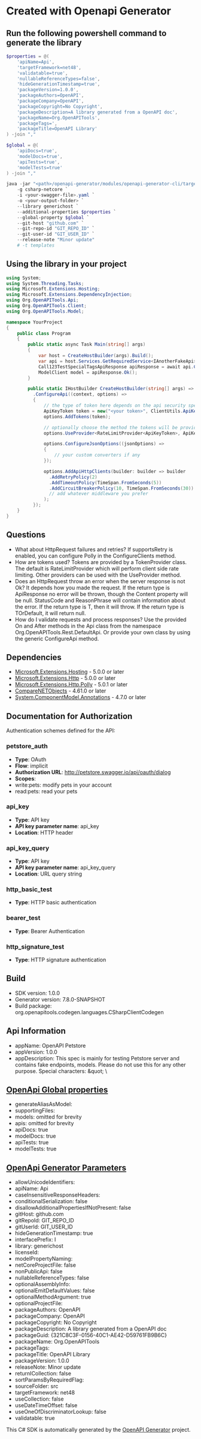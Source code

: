 # Created with Openapi Generator

<a id="cli"></a>
## Run the following powershell command to generate the library

```ps1
$properties = @(
    'apiName=Api',
    'targetFramework=net48',
    'validatable=true',
    'nullableReferenceTypes=false',
    'hideGenerationTimestamp=true',
    'packageVersion=1.0.0',
    'packageAuthors=OpenAPI',
    'packageCompany=OpenAPI',
    'packageCopyright=No Copyright',
    'packageDescription=A library generated from a OpenAPI doc',
    'packageName=Org.OpenAPITools',
    'packageTags=',
    'packageTitle=OpenAPI Library'
) -join ","

$global = @(
    'apiDocs=true',
    'modelDocs=true',
    'apiTests=true',
    'modelTests=true'
) -join ","

java -jar "<path>/openapi-generator/modules/openapi-generator-cli/target/openapi-generator-cli.jar" generate `
    -g csharp-netcore `
    -i <your-swagger-file>.yaml `
    -o <your-output-folder> `
    --library generichost `
    --additional-properties $properties `
    --global-property $global `
    --git-host "github.com" `
    --git-repo-id "GIT_REPO_ID" `
    --git-user-id "GIT_USER_ID" `
    --release-note "Minor update"
    # -t templates
```

<a id="usage"></a>
## Using the library in your project

```cs
using System;
using System.Threading.Tasks;
using Microsoft.Extensions.Hosting;
using Microsoft.Extensions.DependencyInjection;
using Org.OpenAPITools.Api;
using Org.OpenAPITools.Client;
using Org.OpenAPITools.Model;

namespace YourProject
{
    public class Program
    {
        public static async Task Main(string[] args)
        {
            var host = CreateHostBuilder(args).Build();
            var api = host.Services.GetRequiredService<IAnotherFakeApi>();
            Call123TestSpecialTagsApiResponse apiResponse = await api.Call123TestSpecialTagsAsync("todo");
            ModelClient model = apiResponse.Ok();
        }

        public static IHostBuilder CreateHostBuilder(string[] args) => Host.CreateDefaultBuilder(args)
          .ConfigureApi((context, options) =>
          {
              // the type of token here depends on the api security specifications
              ApiKeyToken token = new("<your token>", ClientUtils.ApiKeyHeader.Authorization);
              options.AddTokens(token);

              // optionally choose the method the tokens will be provided with, default is RateLimitProvider
              options.UseProvider<RateLimitProvider<ApiKeyToken>, ApiKeyToken>();

              options.ConfigureJsonOptions((jsonOptions) =>
              {
                  // your custom converters if any
              });

              options.AddApiHttpClients(builder: builder => builder
                .AddRetryPolicy(2)
                .AddTimeoutPolicy(TimeSpan.FromSeconds(5))
                .AddCircuitBreakerPolicy(10, TimeSpan.FromSeconds(30))
                // add whatever middleware you prefer
              );
          });
    }
}
```
<a id="questions"></a>
## Questions

- What about HttpRequest failures and retries?
  If supportsRetry is enabled, you can configure Polly in the ConfigureClients method.
- How are tokens used?
  Tokens are provided by a TokenProvider class. The default is RateLimitProvider which will perform client side rate limiting.
  Other providers can be used with the UseProvider method.
- Does an HttpRequest throw an error when the server response is not Ok?
  It depends how you made the request. If the return type is ApiResponse<T> no error will be thrown, though the Content property will be null. 
  StatusCode and ReasonPhrase will contain information about the error.
  If the return type is T, then it will throw. If the return type is TOrDefault, it will return null.
- How do I validate requests and process responses?
  Use the provided On and After methods in the Api class from the namespace Org.OpenAPITools.Rest.DefaultApi.
  Or provide your own class by using the generic ConfigureApi method.

<a id="dependencies"></a>
## Dependencies

- [Microsoft.Extensions.Hosting](https://www.nuget.org/packages/Microsoft.Extensions.Hosting/) - 5.0.0 or later
- [Microsoft.Extensions.Http](https://www.nuget.org/packages/Microsoft.Extensions.Http/) - 5.0.0 or later
- [Microsoft.Extensions.Http.Polly](https://www.nuget.org/packages/Microsoft.Extensions.Http.Polly/) - 5.0.1 or later
- [CompareNETObjects](https://www.nuget.org/packages/CompareNETObjects) - 4.61.0 or later
- [System.ComponentModel.Annotations](https://www.nuget.org/packages/System.ComponentModel.Annotations) - 4.7.0 or later

<a id="documentation-for-authorization"></a>
## Documentation for Authorization


Authentication schemes defined for the API:
<a id="petstore_auth"></a>
### petstore_auth

- **Type**: OAuth
- **Flow**: implicit
- **Authorization URL**: http://petstore.swagger.io/api/oauth/dialog
- **Scopes**:   
- write:pets: modify pets in your account  
- read:pets: read your pets

<a id="api_key"></a>
### api_key

- **Type**: API key
- **API key parameter name**: api_key
- **Location**: HTTP header

<a id="api_key_query"></a>
### api_key_query

- **Type**: API key
- **API key parameter name**: api_key_query
- **Location**: URL query string

<a id="http_basic_test"></a>
### http_basic_test

- **Type**: HTTP basic authentication

<a id="bearer_test"></a>
### bearer_test

- **Type**: Bearer Authentication

<a id="http_signature_test"></a>
### http_signature_test

- **Type**: HTTP signature authentication


## Build
- SDK version: 1.0.0
- Generator version: 7.8.0-SNAPSHOT
- Build package: org.openapitools.codegen.languages.CSharpClientCodegen

## Api Information
- appName: OpenAPI Petstore
- appVersion: 1.0.0
- appDescription: This spec is mainly for testing Petstore server and contains fake endpoints, models. Please do not use this for any other purpose. Special characters: \&quot; \\

## [OpenApi Global properties](https://openapi-generator.tech/docs/globals)
- generateAliasAsModel: 
- supportingFiles: 
- models: omitted for brevity
- apis: omitted for brevity
- apiDocs: true
- modelDocs: true
- apiTests: true
- modelTests: true

## [OpenApi Generator Parameters](https://openapi-generator.tech/docs/generators/csharp-netcore)
- allowUnicodeIdentifiers: 
- apiName: Api
- caseInsensitiveResponseHeaders: 
- conditionalSerialization: false
- disallowAdditionalPropertiesIfNotPresent: false
- gitHost: github.com
- gitRepoId: GIT_REPO_ID
- gitUserId: GIT_USER_ID
- hideGenerationTimestamp: true
- interfacePrefix: I
- library: generichost
- licenseId: 
- modelPropertyNaming: 
- netCoreProjectFile: false
- nonPublicApi: false
- nullableReferenceTypes: false
- optionalAssemblyInfo: 
- optionalEmitDefaultValues: false
- optionalMethodArgument: true
- optionalProjectFile: 
- packageAuthors: OpenAPI
- packageCompany: OpenAPI
- packageCopyright: No Copyright
- packageDescription: A library generated from a OpenAPI doc
- packageGuid: {321C8C3F-0156-40C1-AE42-D59761FB9B6C}
- packageName: Org.OpenAPITools
- packageTags: 
- packageTitle: OpenAPI Library
- packageVersion: 1.0.0
- releaseNote: Minor update
- returnICollection: false
- sortParamsByRequiredFlag: 
- sourceFolder: src
- targetFramework: net48
- useCollection: false
- useDateTimeOffset: false
- useOneOfDiscriminatorLookup: false
- validatable: true

This C# SDK is automatically generated by the [OpenAPI Generator](https://openapi-generator.tech) project.
